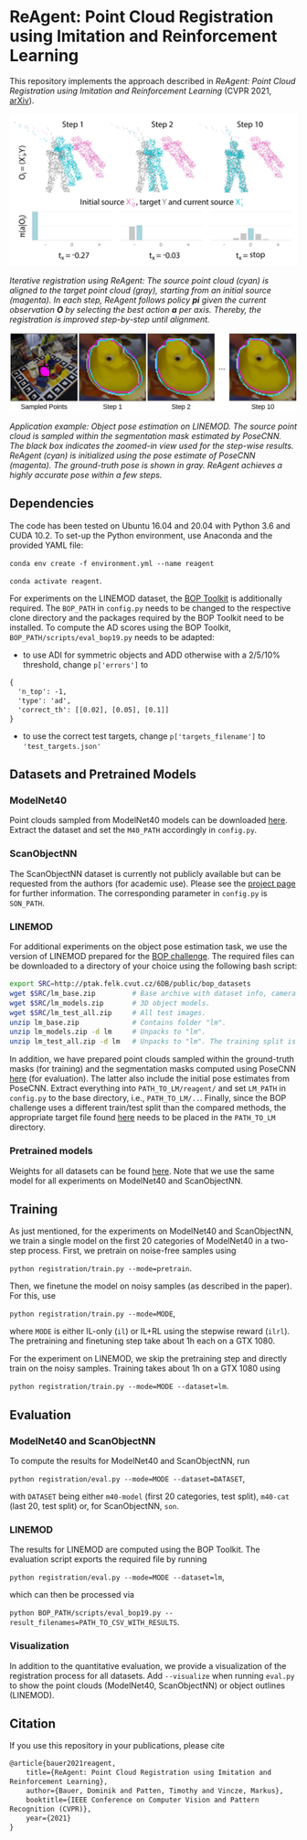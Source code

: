 # ReAgent: Point Cloud Registration using Imitation and Reinforcement Learning
This repository implements the approach described in *ReAgent: Point Cloud Registration using Imitation and 
Reinforcement Learning* (CVPR 2021, [arXiv](https://arxiv.org/abs/2103.15231)).

![Iterative registration using ReAgent](resources/teaser-m40.png)

_Iterative registration using ReAgent: The source point cloud (cyan) is aligned to the target point cloud (gray), 
starting from an initial source (magenta). In each step, ReAgent follows policy **pi** given the current observation **O** by selecting
the best action **a** per axis. Thereby, the registration is improved step-by-step until alignment._

![Qualitative results on LINEMOD](resources/teaser-lm.png)

_Application example: Object pose estimation on LINEMOD. The source point cloud is sampled within the segmentation mask 
estimated by PoseCNN. The black box indicates the zoomed-in view used for the step-wise results. ReAgent (cyan) is 
initialized using the pose estimate of PoseCNN (magenta). The ground-truth pose is shown in gray. ReAgent achieves a 
highly accurate pose within a few steps._

## Dependencies
The code has been tested on Ubuntu 16.04 and 20.04 with Python 3.6 and CUDA 10.2. To set-up the Python environment, use 
Anaconda and the provided YAML file:

`conda env create -f environment.yml --name reagent`

`conda activate reagent`.

For experiments on the LINEMOD dataset, the [BOP Toolkit](https://github.com/thodan/bop_toolkit/tree/master/)
is additionally required. The `BOP_PATH` in `config.py` needs to be changed to the respective clone directory and the
packages required by the BOP Toolkit need to be installed.
To compute the AD scores using the BOP Toolkit, `BOP_PATH/scripts/eval_bop19.py` needs to be adapted:

- to use ADI for symmetric objects and ADD otherwise with a 2/5/10% threshold, change `p['errors']` to 
```
{
  'n_top': -1,
  'type': 'ad',
  'correct_th': [[0.02], [0.05], [0.1]]
}
```

- to use the correct test targets, change `p['targets_filename']` to `'test_targets.json'`

## Datasets and Pretrained Models

### ModelNet40
Point clouds sampled from ModelNet40 models can be downloaded [here](https://shapenet.cs.stanford.edu/media/modelnet40_ply_hdf5_2048.zip).
Extract the dataset and set the `M40_PATH` accordingly in `config.py`.

### ScanObjectNN
The ScanObjectNN dataset is currently not publicly available but can be requested from the authors (for academic use). 
Please see the [project page](https://hkust-vgd.github.io/scanobjectnn/) for further information. The corresponding parameter
in `config.py` is `SON_PATH`.


### LINEMOD
For additional experiments on the object pose estimation task, we use the version of LINEMOD prepared for the 
[BOP challenge](https://bop.felk.cvut.cz/datasets/). The required files can be downloaded to a directory of your choice 
using the following bash script:

```bash
export SRC=http://ptak.felk.cvut.cz/6DB/public/bop_datasets
wget $SRC/lm_base.zip         # Base archive with dataset info, camera parameters, etc.
wget $SRC/lm_models.zip       # 3D object models.
wget $SRC/lm_test_all.zip     # All test images.
unzip lm_base.zip             # Contains folder "lm".
unzip lm_models.zip -d lm     # Unpacks to "lm".
unzip lm_test_all.zip -d lm   # Unpacks to "lm". The training split is a subset.
```

In addition, we have prepared point clouds sampled within the ground-truth masks (for training) and the segmentation 
masks computed using PoseCNN [here](https://drive.google.com/drive/folders/1l1Qs_mW2a32yjC_4vg5kcHc4KxHrWnlX?usp=sharing) 
(for evaluation). The latter also include the initial pose estimates from PoseCNN. Extract everything into 
`PATH_TO_LM/reagent/` and set `LM_PATH` in `config.py` to the base directory, i.e., `PATH_TO_LM/..`. Finally, since the 
BOP challenge uses a different train/test split than the compared methods, the appropriate target file found 
[here](https://drive.google.com/drive/folders/1l1Qs_mW2a32yjC_4vg5kcHc4KxHrWnlX?usp=sharing) needs to be placed in the 
`PATH_TO_LM` directory.

### Pretrained models
Weights for all datasets can be found [here](https://drive.google.com/drive/folders/1NyuwzIiJGyJsCkvEOnrziwrGN56uoTTj?usp=sharing). 
Note that we use the same model for all experiments on ModelNet40 and ScanObjectNN.

## Training
As just mentioned, for the experiments on ModelNet40 and ScanObjectNN, we train a single model on the first 20 
categories of ModelNet40 in a two-step process. First, we pretrain on noise-free samples using 

`python registration/train.py --mode=pretrain`.

Then, we finetune the model on noisy samples (as described in the paper). For this, use

`python registration/train.py --mode=MODE`,

where `MODE` is either IL-only (`il`) or IL+RL using the stepwise reward (`ilrl`). The pretraining and finetuning step 
take about 1h each on a GTX 1080.

For the experiment on LINEMOD, we skip the pretraining step and directly train on the noisy samples. Training 
takes about 1h on a GTX 1080 using

`python registration/train.py --mode=MODE --dataset=lm`.

## Evaluation

### ModelNet40 and ScanObjectNN
To compute the results for ModelNet40 and ScanObjectNN, run

`python registration/eval.py --mode=MODE --dataset=DATASET`,

with `DATASET` being either `m40-model` (first 20 categories, test split), `m40-cat` (last 20, test split) or, for 
ScanObjectNN, `son`.

### LINEMOD
The results for LINEMOD are computed using the BOP Toolkit. The evaluation script exports the required file by running

`python registration/eval.py --mode=MODE --dataset=lm`,

which can then be processed via

`python BOP_PATH/scripts/eval_bop19.py --result_filenames=PATH_TO_CSV_WITH_RESULTS`.

### Visualization
In addition to the quantitative evaluation, we provide a visualization of the registration process for all datasets. Add 
`--visualize` when running `eval.py` to show the point clouds (ModelNet40, ScanObjectNN) or object outlines (LINEMOD).

## Citation
If you use this repository in your publications, please cite

```
@article{bauer2021reagent,
    title={ReAgent: Point Cloud Registration using Imitation and Reinforcement Learning},
    author={Bauer, Dominik and Patten, Timothy and Vincze, Markus},
    booktitle={IEEE Conference on Computer Vision and Pattern Recognition (CVPR)},
    year={2021}
}
```